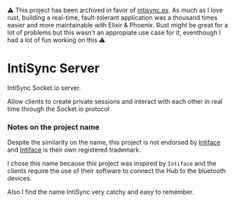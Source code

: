 ⚠️ This project has been archived in favor of [intisync.ex](https://github.com/JasterV/intisync.ex). As much as I love rust, building a real-time, fault-tolerant application was a thousand times easier and more maintainable with Elixir & Phoenix. Rust might be great for a lot of problems but this wasn't an appropiate use case for it, eventhough I had a lot of fun working on this ⚠️

# IntiSync Server

IntiSync Socket.io server.

Allow clients to create private sessions and interact with each other in real time through the Socket.io protocol

### Notes on the project name

Despite the similarity on the name, this project is not endorsed by [Intiface](https://github.com/intiface) and [Intiface](https://github.com/intiface) is their own registered trademark.

I chose this name because this project was inspired by `Intiface` and the clients require the use of their software to connect the Hub to the bluetooth devices.

Also I find the name IntiSync very catchy and easy to remember.
